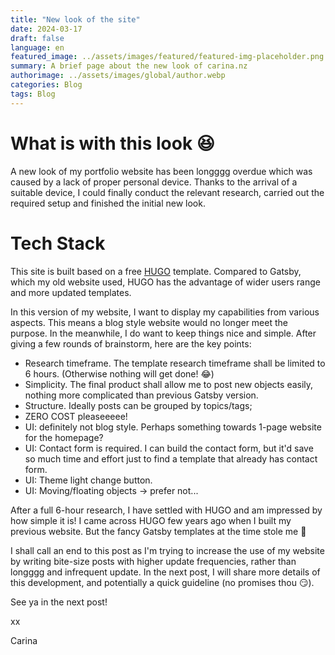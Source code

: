 ```yaml
---
title: "New look of the site"
date: 2024-03-17
draft: false
language: en
featured_image: ../assets/images/featured/featured-img-placeholder.png
summary: A brief page about the new look of carina.nz
authorimage: ../assets/images/global/author.webp
categories: Blog
tags: Blog
---
```

# What is with this look :satisfied:

A new look of my portfolio website has been longggg overdue which was caused by a lack of proper personal device. Thanks to the arrival of a suitable device, I could finally conduct the relevant research, carried out the required setup and finished the initial new look.

# Tech Stack
This site is built based on a free [HUGO](https://gohugo.io/) template. Compared to Gatsby, which my old website used, HUGO has the advantage of wider users range and more updated templates.

In this version of my website, I want to display my capabilities from various aspects. This means a blog style website would no longer meet the purpose. In the meanwhile, I do want to keep things nice and simple. After giving a few rounds of brainstorm, here are the key points:
* Research timeframe. The template research timeframe shall be limited to 6 hours. (Otherwise nothing will get done! :joy:)
* Simplicity. The final product shall allow me to post new objects easily, nothing more complicated than previous Gatsby version.
* Structure. Ideally posts can be grouped by topics/tags; 
* ZERO COST pleaseeeee!
* UI: definitely not blog style. Perhaps something towards 1-page website for the homepage?
* UI: Contact form is required. I can build the contact form, but it'd save so much time and effort just to find a template that already has contact form.
* UI: Theme light change button.
* UI: Moving/floating objects -> prefer not...

After a full 6-hour research, I have settled with HUGO and am impressed by how simple it is! I came across HUGO few years ago when I built my previous website. But the fancy Gatsby templates at the time stole me :face_with_peeking_eye:

I shall call an end to this post as I'm trying to increase the use of my website by writing bite-size posts with higher update frequencies, rather than longggg and infrequent update. In the next post, I will share more details of this development, and potentially a quick guideline (no promises thou :smirk:).

See ya in the next post!

xx

Carina